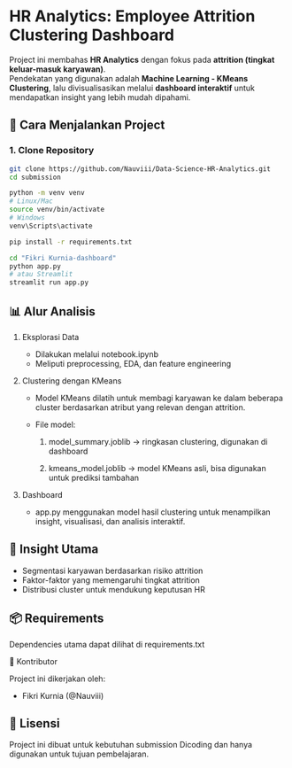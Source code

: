 # HR Analytics: Employee Attrition Clustering Dashboard

Project ini membahas **HR Analytics** dengan fokus pada **attrition (tingkat keluar-masuk karyawan)**.  
Pendekatan yang digunakan adalah **Machine Learning - KMeans Clustering**, lalu divisualisasikan melalui **dashboard interaktif** untuk mendapatkan insight yang lebih mudah dipahami.

## 🚀 Cara Menjalankan Project

### 1. Clone Repository
```bash
git clone https://github.com/Nauviii/Data-Science-HR-Analytics.git
cd submission

python -m venv venv
# Linux/Mac
source venv/bin/activate
# Windows
venv\Scripts\activate

pip install -r requirements.txt

cd "Fikri Kurnia-dashboard"
python app.py
# atau Streamlit
streamlit run app.py
```

## 📊 Alur Analisis

1. Eksplorasi Data
    - Dilakukan melalui notebook.ipynb
    - Meliputi preprocessing, EDA, dan feature engineering

2. Clustering dengan KMeans
    - Model KMeans dilatih untuk membagi karyawan ke dalam beberapa cluster berdasarkan atribut yang relevan dengan attrition.

    - File model:

       1. model_summary.joblib → ringkasan clustering, digunakan di dashboard

       2. kmeans_model.joblib → model KMeans asli, bisa digunakan untuk prediksi tambahan

3. Dashboard
    - app.py menggunakan model hasil clustering untuk menampilkan insight, visualisasi, dan analisis interaktif.

## 📌 Insight Utama
  - Segmentasi karyawan berdasarkan risiko attrition
  - Faktor-faktor yang memengaruhi tingkat attrition
  - Distribusi cluster untuk mendukung keputusan HR

## 📦 Requirements

Dependencies utama dapat dilihat di requirements.txt

🙌 Kontributor

Project ini dikerjakan oleh:

  - Fikri Kurnia (@Nauviii)

## 📄 Lisensi

Project ini dibuat untuk kebutuhan submission Dicoding dan hanya digunakan untuk tujuan pembelajaran.

